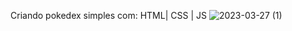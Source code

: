 Criando pokedex simples com: HTML| CSS | JS 
![2023-03-27 (1)](https://user-images.githubusercontent.com/113213469/227979995-0e64f82d-5e29-4499-9a2e-1fa2ad66a9d6.png)
